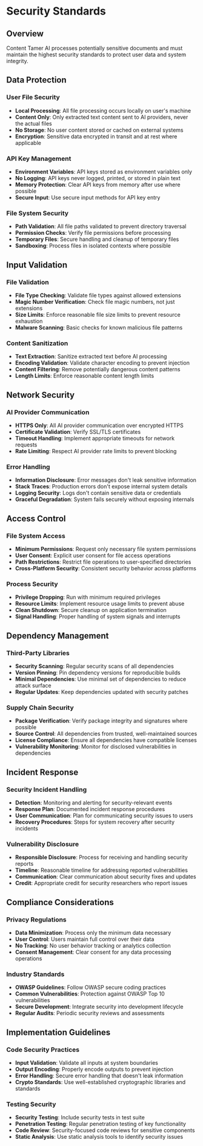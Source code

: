 # Security Standards

## Overview
Content Tamer AI processes potentially sensitive documents and must maintain the highest security standards to protect user data and system integrity.

## Data Protection

### User File Security
- **Local Processing**: All file processing occurs locally on user's machine
- **Content Only**: Only extracted text content sent to AI providers, never the actual files
- **No Storage**: No user content stored or cached on external systems
- **Encryption**: Sensitive data encrypted in transit and at rest where applicable

### API Key Management
- **Environment Variables**: API keys stored as environment variables only
- **No Logging**: API keys never logged, printed, or stored in plain text
- **Memory Protection**: Clear API keys from memory after use where possible
- **Secure Input**: Use secure input methods for API key entry

### File System Security
- **Path Validation**: All file paths validated to prevent directory traversal
- **Permission Checks**: Verify file permissions before processing
- **Temporary Files**: Secure handling and cleanup of temporary files
- **Sandboxing**: Process files in isolated contexts where possible

## Input Validation

### File Validation
- **File Type Checking**: Validate file types against allowed extensions
- **Magic Number Verification**: Check file magic numbers, not just extensions
- **Size Limits**: Enforce reasonable file size limits to prevent resource exhaustion
- **Malware Scanning**: Basic checks for known malicious file patterns

### Content Sanitization  
- **Text Extraction**: Sanitize extracted text before AI processing
- **Encoding Validation**: Validate character encoding to prevent injection
- **Content Filtering**: Remove potentially dangerous content patterns
- **Length Limits**: Enforce reasonable content length limits

## Network Security

### AI Provider Communication
- **HTTPS Only**: All AI provider communication over encrypted HTTPS
- **Certificate Validation**: Verify SSL/TLS certificates
- **Timeout Handling**: Implement appropriate timeouts for network requests
- **Rate Limiting**: Respect AI provider rate limits to prevent blocking

### Error Handling
- **Information Disclosure**: Error messages don't leak sensitive information
- **Stack Traces**: Production errors don't expose internal system details  
- **Logging Security**: Logs don't contain sensitive data or credentials
- **Graceful Degradation**: System fails securely without exposing internals

## Access Control

### File System Access
- **Minimum Permissions**: Request only necessary file system permissions
- **User Consent**: Explicit user consent for file access operations
- **Path Restrictions**: Restrict file operations to user-specified directories
- **Cross-Platform Security**: Consistent security behavior across platforms

### Process Security
- **Privilege Dropping**: Run with minimum required privileges
- **Resource Limits**: Implement resource usage limits to prevent abuse
- **Clean Shutdown**: Secure cleanup on application termination
- **Signal Handling**: Proper handling of system signals and interrupts

## Dependency Management

### Third-Party Libraries
- **Security Scanning**: Regular security scans of all dependencies
- **Version Pinning**: Pin dependency versions for reproducible builds
- **Minimal Dependencies**: Use minimal set of dependencies to reduce attack surface
- **Regular Updates**: Keep dependencies updated with security patches

### Supply Chain Security
- **Package Verification**: Verify package integrity and signatures where possible
- **Source Control**: All dependencies from trusted, well-maintained sources
- **License Compliance**: Ensure all dependencies have compatible licenses
- **Vulnerability Monitoring**: Monitor for disclosed vulnerabilities in dependencies

## Incident Response

### Security Incident Handling
- **Detection**: Monitoring and alerting for security-relevant events
- **Response Plan**: Documented incident response procedures
- **User Communication**: Plan for communicating security issues to users
- **Recovery Procedures**: Steps for system recovery after security incidents

### Vulnerability Disclosure
- **Responsible Disclosure**: Process for receiving and handling security reports
- **Timeline**: Reasonable timeline for addressing reported vulnerabilities  
- **Communication**: Clear communication about security fixes and updates
- **Credit**: Appropriate credit for security researchers who report issues

## Compliance Considerations

### Privacy Regulations
- **Data Minimization**: Process only the minimum data necessary
- **User Control**: Users maintain full control over their data
- **No Tracking**: No user behavior tracking or analytics collection
- **Consent Management**: Clear consent for any data processing operations

### Industry Standards
- **OWASP Guidelines**: Follow OWASP secure coding practices
- **Common Vulnerabilities**: Protection against OWASP Top 10 vulnerabilities
- **Secure Development**: Integrate security into development lifecycle
- **Regular Audits**: Periodic security reviews and assessments

## Implementation Guidelines

### Code Security Practices
- **Input Validation**: Validate all inputs at system boundaries
- **Output Encoding**: Properly encode outputs to prevent injection
- **Error Handling**: Secure error handling that doesn't leak information
- **Crypto Standards**: Use well-established cryptographic libraries and standards

### Testing Security
- **Security Testing**: Include security tests in test suite
- **Penetration Testing**: Regular penetration testing of key functionality
- **Code Review**: Security-focused code reviews for sensitive components
- **Static Analysis**: Use static analysis tools to identify security issues